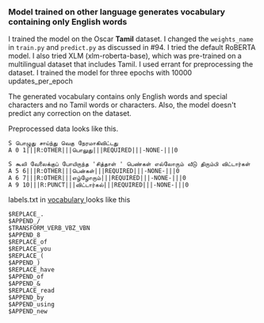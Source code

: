 ### Model trained on other language generates vocabulary containing only English words

I trained the model on the Oscar **Tamil** dataset. I changed the `weights_name` in `train.py` and `predict.py` as discussed in #94. I tried the default RoBERTA model. I also tried XLM (xlm-roberta-base), which was pre-trained on a multilingual dataset that includes Tamil. I used errant for preprocessing the dataset. I trained the model for three epochs with 10000 updates_per_epoch

The generated vocabulary contains only English words and special characters and no Tamil words or characters. Also, the model doesn't predict any correction on the dataset.

Preprocessed data looks like this.

```
S பொழுது சாய்ந்து வெகு நேரமாகிவிட்டது
A 0 1|||R:OTHER|||பொலுது|||REQUIRED|||-NONE-|||0

S கூலி வேலைக்குப் போயிருந்த 'சித்தாள் ' பெண்கள் எல்லோரும் வீடு திரும்பி விட்டார்கள்
A 5 6|||R:OTHER|||பென்கள்|||REQUIRED|||-NONE-|||0
A 6 7|||R:OTHER|||எழ்ழோரும்|||REQUIRED|||-NONE-|||0
A 9 10|||R:PUNCT|||விட்டார்கல்|||REQUIRED|||-NONE-|||0
```

labels.txt in [vocabulary ](https://drive.google.com/drive/folders/1Yxc1iupZegU9Fa6MnwNuuGtuS4XezYeq?usp=sharing) looks like this

```
$REPLACE_.
$APPEND_/
$TRANSFORM_VERB_VBZ_VBN
$APPEND_8
$REPLACE_of
$REPLACE_you
$REPLACE_(
$APPEND_)
$REPLACE_have
$APPEND_of
$APPEND_&
$REPLACE_read
$APPEND_by
$APPEND_using
$APPEND_new
```

